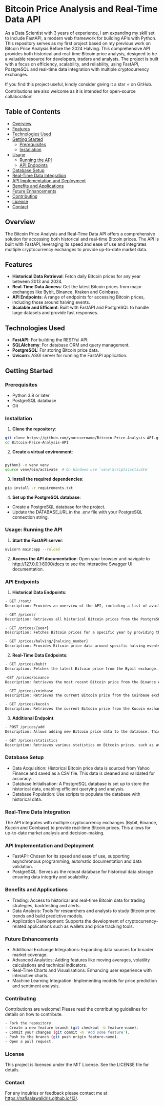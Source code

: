 # Bitcoin Price Analysis and Real-Time Data API

As a Data Scientist with 3 years of experience, I am expanding my skill set to include FastAPI, a modern web framework for building APIs with Python. This repository serves as my first project based on my previous work on Bitcoin Price Analysis Before the 2024 Halving. This comprehensive API provides both historical and real-time Bitcoin price analysis, designed to be a valuable resource for developers, traders and analysts. The project is built with a focus on efficiency, scalability, and reliability, using FastAPI, PostgreSQL and real-time data integration with multiple cryptocurrency exchanges.

If you find this project useful, kindly consider giving it a star ⭐ on GitHub. Contributions are also welcome as it is intended for open-source collaboration!

## Table of Contents

- [Overview](#overview)
- [Features](#features)
- [Technologies Used](#technologies-used)
- [Getting Started](#getting-started)
  - [Prerequisites](#prerequisites)
  - [Installation](#installation)
- [Usage](#usage)
  - [Running the API](#running-the-api)
  - [API Endpoints](#api-endpoints)
- [Database Setup](#database-setup)
- [Real-Time Data Integration](#real-time-data-integration)
- [API Implementation and Deployment](#api-implementation-and-deployment)
- [Benefits and Applications](#benefits-and-applications)
- [Future Enhancements](#future-enhancements)
- [Contributing](#contributing)
- [License](#license)
- [Contact](#contact)

## Overview

The Bitcoin Price Analysis and Real-Time Data API offers a comprehensive solution for accessing both historical and real-time Bitcoin prices. The API is built with FastAPI, leveraging its speed and ease of use and integrates multiple cryptocurrency exchanges to provide up-to-date market data.

## Features

- **Historical Data Retrieval**: Fetch daily Bitcoin prices for any year between 2013 and 2024.
- **Real-Time Data Access**: Get the latest Bitcoin prices from major exchanges like Bybit, Binance, Kraken and Coinbase.
- **API Endpoints**: A range of endpoints for accessing Bitcoin prices, including those around halving events.
- **Scalable and Efficient**: Built with FastAPI and PostgreSQL to handle large datasets and provide fast responses.

## Technologies Used

- **FastAPI**: For building the RESTful API.
- **SQLAlchemy**: For database ORM and query management.
- **PostgreSQL**: For storing Bitcoin price data.
- **Uvicorn**: ASGI server for running the FastAPI application.

## Getting Started

### Prerequisites

- Python 3.8 or later
- PostgreSQL database
- Git


### Installation
1. **Clone the repository**:
```bash   
git clone https://github.com/yourusername/Bitcoin-Price-Analysis-API.git
cd Bitcoin-Price-Analysis-API
``` 

2. **Create a virtual environment**:
```bash

python3 -m venv venv
source venv/bin/activate  # On Windows use `venv\Scripts\activate`
``` 

3. **Install the required dependencies**:
```bash
pip install -r requirements.txt
``` 

4. **Set up the PostgreSQL database**:
- Create a PostgreSQL database for the project.
- Update the DATABASE_URL in the .env file with your PostgreSQL connection string.

### Usage: Running the API
1. **Start the FastAPI server**: 
```bash
uvicorn main:app --reload
``` 

2. **Access the API documentation**: 
Open your browser and navigate to http://127.0.0.1:8000/docs to see the interactive Swagger UI documentation.


### API Endpoints
1. **Historical Data Endpoints**:
```bash
- GET /root/
Description: Provides an overview of the API, including a list of available endpoints and their descriptions.

- GET /prices/
Description: Retrieves all historical Bitcoin prices from the PostgreSQL database. Returns a JSON response containing a complete dataset of price information.

- GET /prices/{year}
Description: Fetches Bitcoin prices for a specific year by providing the year as a parameter in the URL. The API returns a JSON response with the price data for the specified year.

- GET /prices/halving/{halving_number}
Description: Provides Bitcoin price data around specific halving events. The API returns a JSON response containing Bitcoin prices before, during and after the specified halving event.
```

2. **Real-Time Data Endpoints**:
```bash
- GET /prices/bybit
Description: Fetches the latest Bitcoin price from the Bybit exchange.

-GET /prices/binance
Description: Retrieves the most recent Bitcoin price from the Binance exchange.

- GET /prices/coinbase
Description: Retrieves the current Bitcoin price from the Coinbase exchange.

- GET /prices/kucoin
Description: Retrieves the current Bitcoin price from the Kucoin exchange.
```

3. **Additional Endpoint**:
```bash
- POST /prices/add
Description: Allows adding new Bitcoin price data to the database. This endpoint requires data in JSON format, including details such as date, price and exchange.

- GET /prices/statistics
Description: Retrieves various statistics on Bitcoin prices, such as average price, highest price and lowest price over a specified period.
```

### Database Setup
- Data Acquisition: Historical Bitcoin price data is sourced from Yahoo Finance and saved as a CSV file. This data is cleaned and validated for accuracy.
- Database Initialisation: A PostgreSQL database is set up to store the historical data, enabling efficient querying and analysis.
- Database Population: Use scripts to populate the database with historical data.

### Real-Time Data Integration
The API integrates with multiple cryptocurrency exchanges (Bybit, Binance, Kucoin and Coinbase) to provide real-time Bitcoin prices. This allows for up-to-date market analysis and decision-making.

### API Implementation and Deployment
- FastAPI: Chosen for its speed and ease of use, supporting asynchronous programming, automatic documentation and data validation.
- PostgreSQL: Serves as the robust database for historical data storage ensuring data integrity and scalability.

### Benefits and Applications
- Trading: Access to historical and real-time Bitcoin data for trading strategies, backtesting and alerts.
- Data Analysis: Tools for researchers and analysts to study Bitcoin price trends and build predictive models.
- Application Development: Supports the development of cryptocurrency-related applications such as wallets and price tracking tools.

### Future Enhancements
- Additional Exchange Integrations: Expanding data sources for broader market coverage.
- Advanced Analytics: Adding features like moving averages, volatility calculations and technical indicators.
- Real-Time Charts and Visualisations: Enhancing user experience with interactive charts.
- Machine Learning Integration: Implementing models for price prediction and sentiment analysis.

### Contributing
Contributions are welcome! Please read the contributing guidelines for details on how to contribute.
```bash
- Fork the repository.
- Create a new feature branch (git checkout -b feature-name).
- Commit your changes (git commit -m 'Add some feature').
- Push to the branch (git push origin feature-name).
- Open a pull request.
```
### License
This project is licensed under the MIT License. See the LICENSE file for details.

### Contact
For any inquiries or feedback please contact me at https://nafisalawalidris.github.io/13/.